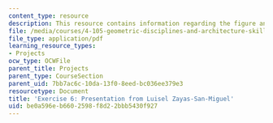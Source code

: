 ```yaml
---
content_type: resource
description: This resource contains information regarding the figure and configure.
file: /media/courses/4-105-geometric-disciplines-and-architecture-skills-reciprocal-methodologies-fall-2012/be0a596eb6602598f8d22bbb5430f927_MIT4_105F12_Pres_Ex6_LZ.pdf
file_type: application/pdf
learning_resource_types:
- Projects
ocw_type: OCWFile
parent_title: Projects
parent_type: CourseSection
parent_uid: 7bb7ac6c-10da-13f0-8eed-bc036ee379e3
resourcetype: Document
title: 'Exercise 6: Presentation from Luisel Zayas-San-Miguel'
uid: be0a596e-b660-2598-f8d2-2bbb5430f927
---
```

